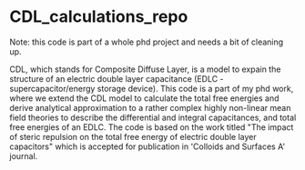 # CDL_calculations_repo
Note: this code is part of a whole phd project and needs a bit of cleaning up.


CDL, which stands for Composite Diffuse Layer, is a model to expain the structure of an electric double layer capacitance (EDLC - supercapacitor/energy storage device). This code is a part of my phd work, where we extend the CDL model to calculate the total free energies and derive analytical approximation to a rather complex highly non-linear mean field theories to describe the differential and integral capacitances, and total free energies of an EDLC. The code is based on the work titled "The impact of steric repulsion on the total free energy of electric double layer capacitors" which is accepted for publication in 'Colloids and Surfaces A' journal.
